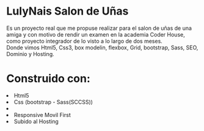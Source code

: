 
# LulyNais Salon de Uñas

Es un proyecto real que me propuse realizar para el salon de uñas de una amiga y con motivo de rendir un examen en la academia Coder House,
como proyecto integrador de lo visto a lo largo de dos meses.
 <br>Donde vimos Html5, Css3, box modelin, flexbox, Grid, bootstrap, Sass, SEO, Dominio y Hosting.

# Construido con:
<li>Html5</li>
<li>Css (bootstrap - Sass(SCCSS))<li/>
<li>Responsive Movil First</li>
<li>Subido al Hosting </li>


